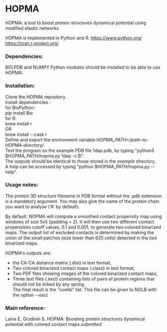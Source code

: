 # HOPMA
HOPMA: a tool to boost protein structures dynamical potential using modified elastic networks 

HOPMA is implemented in Python and R.
https://www.python.org/
https://cran.r-project.org/

### Dependencies:  
BIO.PDB and NUMPY Python modules should be installed to be able to use HOPMA.

### Installation:  

Clone the HOPMA repository.  
Install dependencies :  
for BioPython:  
			pip install Bio  
for R:  
			brew install r	  
		OR		 
			brew install --cask r  
Define and export the environment variable *HOPMA_PATH=/path-to-HOPMA-directory/*.  
Test the program on the example PDB file 1dap.pdb, by typing "python3 $HOPMA_PATH/hopma.py 1dap -c B".  
The outputs should be identical to those stored in the *example* directory.  
A help can be accessed by typing "python $HOPMA_PATH/hopma.py --help".  

### Usage notes:  

The protein 3D structure filename in PDB format without the .pdb extension is a mandatory argument. 
You may also give the name of the protein chain you want to analyse ('A' by default).

By default, NOPMA will compute a smoothed contact propensity map using windows of size 5x5 (padding = 2).
It will then use two different contact propensities cutoff values, 0.1 and 0.001, to generate two colored
binarized maps. The output list of excluded contacts is determined by making the union of the small patches
(size lower than 625 cells) detected in the two binarized maps.

HOPMA's outputs are:  
- the CA-CA distance matrix (.dist) in text format,  
- Two colored binarized contact maps (.class) in text format,  
- Two PDF files showing images of the colored binarized contact maps,  
- Three text files (.excl) containing lists of pairs of protein regions that should not be linked by any spring.  
The final result is the "combi" list. This file can be given to NOLB with the option *--excl*.  

### Main reference:  
Laine E, Grudinin S. HOPMA: Boosting protein structures dynamical potential with colored contact maps.*submitted*

